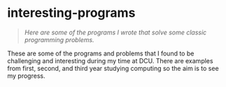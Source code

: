 # interesting-programs
> *Here are some of the programs I wrote that solve some classic programming problems.*

These are some of the programs and problems that I found to be challenging and interesting during my time at DCU.
There are examples from first, second, and third year studying computing so the aim is to see my progress.
